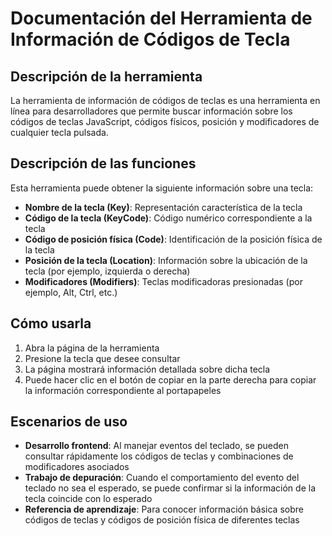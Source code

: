 # Documentación del Herramienta de Información de Códigos de Tecla

## Descripción de la herramienta

La herramienta de información de códigos de teclas es una herramienta en línea para desarrolladores que permite buscar información sobre los códigos de teclas JavaScript, códigos físicos, posición y modificadores de cualquier tecla pulsada.

## Descripción de las funciones

Esta herramienta puede obtener la siguiente información sobre una tecla:
- **Nombre de la tecla (Key)**: Representación característica de la tecla
- **Código de la tecla (KeyCode)**: Código numérico correspondiente a la tecla
- **Código de posición física (Code)**: Identificación de la posición física de la tecla
- **Posición de la tecla (Location)**: Información sobre la ubicación de la tecla (por ejemplo, izquierda o derecha)
- **Modificadores (Modifiers)**: Teclas modificadoras presionadas (por ejemplo, Alt, Ctrl, etc.)

## Cómo usarla

1. Abra la página de la herramienta
2. Presione la tecla que desee consultar
3. La página mostrará información detallada sobre dicha tecla
4. Puede hacer clic en el botón de copiar en la parte derecha para copiar la información correspondiente al portapapeles

## Escenarios de uso

- **Desarrollo frontend**: Al manejar eventos del teclado, se pueden consultar rápidamente los códigos de teclas y combinaciones de modificadores asociados
- **Trabajo de depuración**: Cuando el comportamiento del evento del teclado no sea el esperado, se puede confirmar si la información de la tecla coincide con lo esperado
- **Referencia de aprendizaje**: Para conocer información básica sobre códigos de teclas y códigos de posición física de diferentes teclas
